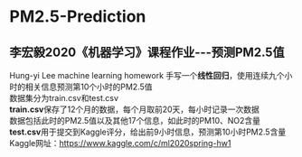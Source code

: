 # PM2.5-Prediction
## 李宏毅2020《机器学习》课程作业---预测PM2.5值   
Hung-yi Lee machine learning homework
手写一个<strong>线性回归</strong>，使用连续九个小时的相关信息预测第10个小时的PM2.5值    
数据集分为train.csv和test.csv   
<strong>train.csv</strong>保存了12个月的数据，每个月取前20天，每小时记录一次数据   
数据包括此时的PM2.5值以及其他17个信息，如此时的PM10、NO2含量    
<strong>test.csv</strong>用于提交到Kaggle评分，给出前9小时信息，预测第10小时PM2.5含量   
Kaggle网址：https://www.kaggle.com/c/ml2020spring-hw1
